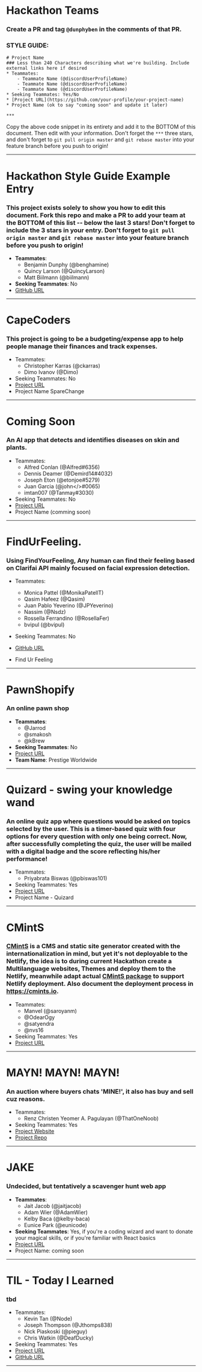 # Hackathon Teams

### Create a PR and tag `@dunphyben` in the comments of that PR.

### STYLE GUIDE:  

```
# Project Name
### Less than 240 Characters describing what we're building. Include external links here if desired
* Teammates:
    - Teammate Name (@discordUserProfileName)
    - Teammate Name (@discordUserProfileName)
    - Teammate Name (@discordUserProfileName)
* Seeking Teammates: Yes/No
* [Project URL](https://github.com/your-profile/your-project-name)
* Project Name (ok to say "coming soon" and update it later)

***
```

Copy the above code snippet in its entirety and add it to the BOTTOM of this document. Then edit with your information. Don't forget the `***` three stars, and don't forget to `git pull origin master` and `git rebase master` into your feature branch before you push to origin!

***

# Hackathon Style Guide Example Entry
### This project exists solely to show you how to edit this document. Fork this repo and make a PR to add your team at the BOTTOM of this list -- below the last 3 stars! Don't forget to include the 3 stars in your entry. Don't forget to `git pull origin master` and `git rebase master` into your feature branch before you push to origin!
* **Teammates**:
  - Benjamin Dunphy (@benghamine)
  - Quincy Larson (@QuincyLarson)
  - Matt Biilmann (@biilmann)
* **Seeking Teammates**: No
* [GitHub URL](https://github.com/your-profile/your-project-name)

***

# CapeCoders
### This project is going to be a budgeting/expense app to help people manage their finances and track expenses.
* Teammates:
    - Christopher Karras (@ckarras)
    - Dimo Ivanov (@Dimo)
* Seeking Teammates: No
* [Project URL](https://github.com/ckarras11/fcc-hackathon)
* Project Name SpareChange

***

# Coming Soon
### An AI app that detects and identifies diseases on skin and plants.
* Teammates:
    - Alfred Conlan (@Alfred#6356)
    - Dennis Deamer (@Demird14#4032)
    - Joseph Eton (@etonjoe#5279)
    - Juan Garcia (@john</>#0065)
    - imtan007 (@Tanmay#3030)
* Seeking Teammates: No
* [Project URL](https://github.com/AlfredConlan/fccHackathonTeamProject)
* Project Name (comming soon)

***

# FindUrFeeling.
### Using FindYourFeeling, Any human can find their feeling based on Clarifai API mainly focused on facial expression detection.

* Teammates:
    - Monica Pattel (@MonikaPatellT)
    - Qasim Hafeez (@Qasim)
    - Juan Pablo Yeverino (@JPYeverino)
    - Nassim (@Nsdz)
    - Rossella Ferrandino (@RosellaFer)
    - bvipul (@bvipul)

* Seeking Teammates: No
* [GitHub URL](https://github.com/your-profile/your-project-name)
* Find Ur Feeling

***

# PawnShopify
### An online pawn shop
* **Teammates**:
  - @Jarrod
  - @smakosh
  - @kBrew
* **Seeking Teammates**: No
* [Project URL](https://github.com/appleJax/pawn-shopify)
* **Team Name**: Prestige Worldwide

***

# Quizard - swing your knowledge wand
### An online quiz app where questions would be asked on topics selected by the user. This is a timer-based quiz with four options for every question with only one being correct. Now, after successfully completing the quiz, the user will be mailed with a digital badge and the score reflecting his/her performance!
* Teammates:
    - Priyabrata Biswas (@pbiswas101)
* Seeking Teammates: Yes
* [Project URL](https://github.com/pbiswas101/Quizard)
* Project Name - Quizard

***

# CMintS
### [CMintS](https://cmints.io) is a CMS and static site generator created with the internationalization in mind, but yet it's not deployable to the Netlify, the idea is to during current Hackathon create a Multilanguage websites, Themes and deploy them to the Netlify, meanwhile adapt actual [CMintS package](https://www.npmjs.com/package/cmints) to support Netlify deployment. Also document the deployment process in https://cmints.io.
* Teammates:
    - Manvel (@saroyanm)
    - @OdearOgy
    - @satyendra
    - @nvs16
* Seeking Teammates: Yes
* [Project URL](https://github.com/Manvel/cmints)

***

# MAYN! MAYN! MAYN!
### An auction where buyers chats 'MINE!', it also has buy and sell cuz reasons.
* Teammates:
    - Renz Christen Yeomer A. Pagulayan (@ThatOneNoob)
* Seeking Teammates: Yes
* [Project Website](https://romantic-euler-651676.netlify.com/)
* [Project Repo](https://github.com/larongbingo/MAYN-MAYN-MAYN)

***

# JAKE
### Undecided, but tentatively a scavenger hunt web app
* **Teammates**:
  - Jait Jacob (@jaitjacob)
  - Adam Wier (@AdamWier)
  - Kelby Baca (@kelby-baca)
  - Eunice Park (@eunicode)
* **Seeking Teammates**: Yes, if you're a coding wizard and want to donate your magical skills, or if you're familiar with React basics
* [Project URL](https://github.com/teamjake2018/jake)
* Project Name: coming soon

***

# TIL - Today I Learned
### tbd
* Teammates:
    - Kevin Tan (@Node)
    - Joseph Thompson (@Jthomps838)
    - Nick Piaskoski (@pieguy)
    - Chris Watkin  (@DeafDucky)
* Seeking Teammates: Yes
* [Project URL](https://github.com/ktan114/JAMstack-Hackathon)
* [GitHub URL](https://jamstack-hackathon-project.netlify.com/)
 ***